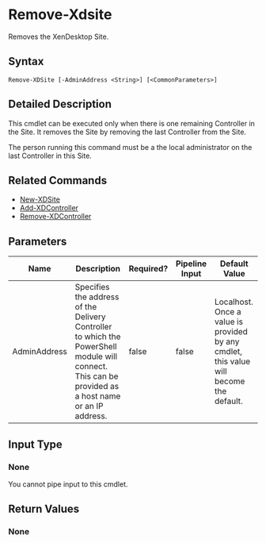 ﻿
# Remove-Xdsite
Removes the XenDesktop Site.
## Syntax

```
Remove-XDSite [-AdminAddress <String>] [<CommonParameters>]
```

## Detailed Description
This cmdlet can be executed only when there is one remaining Controller in the Site. It removes the Site by removing the last Controller from the Site.

The person running this command must be a the local administrator on the last Controller in this Site.


## Related Commands

* [New-XDSite](../New-XDSite/)
* [Add-XDController](../Add-XDController/)
* [Remove-XDController](../Remove-XDController/)
## Parameters
| Name   | Description | Required? | Pipeline Input | Default Value |
| --- | --- | --- | --- | --- |
| AdminAddress | Specifies the address of the Delivery Controller to which the PowerShell module will connect. This can be provided as a host name or an IP address. | false | false | Localhost. Once a value is provided by any cmdlet, this value will become the default. |

## Input Type

### None
You cannot pipe input to this cmdlet.
## Return Values

### None

